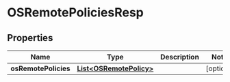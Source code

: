 # OSRemotePoliciesResp

## Properties
Name | Type | Description | Notes
------------ | ------------- | ------------- | -------------
**osRemotePolicies** | [**List&lt;OSRemotePolicy&gt;**](OSRemotePolicy.md) |  |  [optional]

